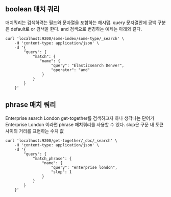 ## boolean 매치 쿼리
매치쿼리는 검색하려는 필드와 문자열을 포함하는 해시맵. query 문자열안에 공백 구분은 default로  or 검색을 한다. and 검색으로 변경하는 예제는 아래와 같다.
```
curl 'localhost:9200/some-index/some-type/_search' \
    -H 'content-type: application/json' \
    -d '{
        "query": {
            "match": {
               "name": {
                    "query": "Elasticsearch Denver", 
                    "operator": "and"
                }
            }
        }
    }'
```

## phrase 매치 쿼리
Enterprise search London get-together를 검색하고자 하나 생각나는 단어가 Enterprise  London 이라면 phrase 매치쿼리를 사용할 수 있다.
slop은 구문 내 토큰 사이의 거리를 표현하는 수치 값
```
curl 'localhost:9200/get-together/_doc/_search' \
    -H 'content-type: application/json' \
    -d '{
        "query": {
            "match_phrase": {
                "name": {
                    "query": "enterprise london",
                    "slop": 1
                }
            }
        }
    }'
```